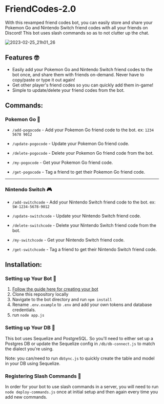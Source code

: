 # FriendCodes-2.0
With this revamped friend codes bot, you can easily store and share your Pokemon Go and Nintendo Switch friend codes with all your friends on Discord! This bot uses slash commands so as to not clutter up the chat.

![2023-02-25_21h01_26](https://user-images.githubusercontent.com/13428576/221390067-cf77b541-f413-476a-907a-a577f35219f8.png)

## Features :nerd_face:
* Easily add your Pokemon Go and Nintendo Switch friend codes to the bot once, and share them with friends on-demand. Never have to copy/paste or type it out again!
* Get other player's friend codes so you can quickly add them in-game!
* Simple to update/delete your friend codes from the bot.

## Commands:

### Pokemon Go :iphone:

* `/add-pogocode` - Add your Pokemon Go friend code to the bot. ex: `1234 5678 9012`

* `/update-pogocode` - Update your Pokemon Go friend code.

* `/delete-pogocode` - Delete your Pokemon Go friend code from the bot.

* `/my-pogocode` - Get your Pokemon Go friend code.

* `/get-pogocode` - Tag a friend to get their Pokemon Go friend code.
***
### Nintendo Switch :video_game:
* `/add-switchcode` - Add your Nintendo Switch friend code to the bot. ex: `SW-1234-5678-9012`

* `/update-switchcode` - Update your Nintendo Switch friend code.

* `/delete-switchcode` - Delete your Nintendo Switch friend code from the bot.

* `/my-switchcode` - Get your Nintendo Switch friend code.

* `/get-switchcode` - Tag a friend to get their Nintendo Switch friend code.

## Installation:

### Setting up Your Bot :robot:
1.  [Follow the guide here for creating your bot](https://discordjs.guide/preparations/setting-up-a-bot-application.html)
2.  Clone this repository locally
3.  Navigate to the bot directory and run `npm install`
4.  Rename `.env.example` to `.env` and add your own tokens and database credentials.
5.  run `node app.js`

### Setting up Your DB :minidisc:
This bot uses Sequelize and PostgreSQL. So you'll need to either set up a Postgres DB or update the Sequelize config in `/db/db-connect.js` to match the dialect you're using.

Note: you can/need to run `dbSync.js` to quickly create the table and model in your DB using Sequelize.
 
### Registering Slash Commands :memo:
In order for your bot to use slash commands in a server, you will need to run `node deploy-commands.js` once at initial setup and then again every time you add new commands.
